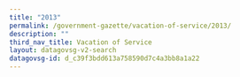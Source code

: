 ```yaml
---
title: "2013"
permalink: /government-gazette/vacation-of-service/2013/
description: ""
third_nav_title: Vacation of Service
layout: datagovsg-v2-search
datagovsg-id: d_c39f3bdd613a758590d7c4a3bb8a1a22
---
```

